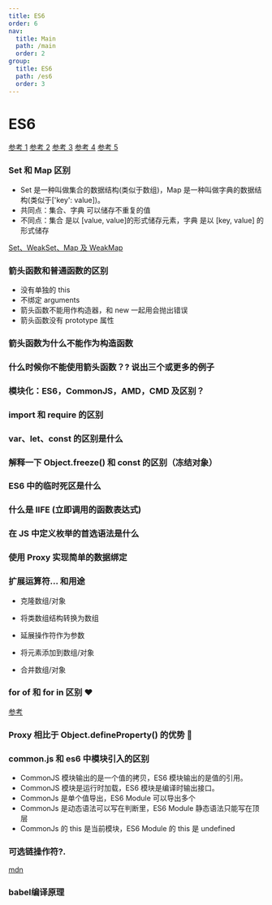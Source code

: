```yaml
---
title: ES6
order: 6
nav:
  title: Main
  path: /main
  order: 2
group:
  title: ES6
  path: /es6
  order: 3
---
```


# ES6

[参考 1](https://juejin.cn/post/6844903726201700365)
[参考 2](https://juejin.cn/post/6844903726168145933)
[参考 3](https://juejin.cn/post/6844903775329583112)
[参考 4](https://juejin.cn/post/6844903811622912014)
[参考 5](https://juejin.cn/post/6844904023787569159)

### Set 和 Map 区别

- Set 是一种叫做集合的数据结构(类似于数组)，Map 是一种叫做字典的数据结构(类似于['key': value])。
- 共同点：集合、字典 可以储存不重复的值
- 不同点：集合 是以 [value, value]的形式储存元素，字典 是以 [key, value] 的形式储存

[Set、WeakSet、Map 及 WeakMap](https://github.com/sisterAn/blog/issues/24)

### 箭头函数和普通函数的区别

- 没有单独的 this
- 不绑定 arguments
- 箭头函数不能用作构造器，和 new 一起用会抛出错误
- 箭头函数没有 prototype 属性

### 箭头函数为什么不能作为构造函数

### 什么时候你不能使用箭头函数？? 说出三个或更多的例子

### 模块化：ES6，CommonJS，AMD，CMD 及区别？

### import 和 require 的区别

### var、let、const 的区别是什么

### 解释一下 Object.freeze() 和 const 的区别（冻结对象）

### ES6 中的临时死区是什么

### 什么是 IIFE (立即调用的函数表达式)

### 在 JS 中定义枚举的首选语法是什么

### 使用 Proxy 实现简单的数据绑定

### 扩展运算符... 和用途

- 克隆数组/对象

- 将类数组结构转换为数组

- 延展操作符作为参数

- 将元素添加到数组/对象

- 合并数组/对象

### for of 和 for in 区别 ❤️

[参考](https://www.jianshu.com/p/c43f418d6bf0)

### Proxy 相比于 Object.defineProperty() 的优势 🧡

### common.js 和 es6 中模块引入的区别

- CommonJS 模块输出的是一个值的拷贝，ES6 模块输出的是值的引用。
- CommonJS 模块是运行时加载，ES6 模块是编译时输出接口。
- CommonJs 是单个值导出，ES6 Module 可以导出多个
- CommonJs 是动态语法可以写在判断里，ES6 Module 静态语法只能写在顶层
- CommonJs 的 this 是当前模块，ES6 Module 的 this 是 undefined

### 可选链操作符?.

[mdn](https://developer.mozilla.org/zh-CN/docs/Web/JavaScript/Reference/Operators/%E5%8F%AF%E9%80%89%E9%93%BE)


### babel编译原理

